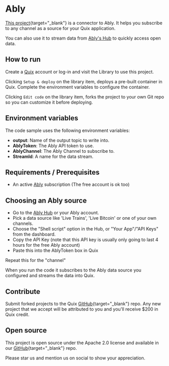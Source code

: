 # Ably

[This project](https://github.com/quixio/quix-library/tree/main/csharp/sources/ably-hub){target="_blank"} is a connector to Ably. It helps you subscribe to any channel as a source for your Quix application.

You can also use it to stream data from [Ably's Hub](https://ably.com/hub) to quickly access open data.

## How to run

Create a [Quix](https://portal.platform.quix.ai/self-sign-up?xlink=github) account or log-in and visit the Library to use this project.

Clicking `Setup & deploy` on the library item, deploys a pre-built container in Quix. Complete the environment variables to configure the container.

Clicking `Edit code` on the library item, forks the project to your own Git repo so you can customize it before deploying.

## Environment variables

The code sample uses the following environment variables:

- **output**: Name of the output topic to write into.
- **AblyToken**: The Ably API token to use.
- **AblyChannel**: The Ably Channel to subscribe to.
- **StreamId**: A name for the data stream.

## Requirements / Prerequisites
 - An active [Ably](https://ably.com/) subscription (The free account is ok too)

## Choosing an Ably source

 - Go to the [Ably Hub](https://ably.com/hub) or your Ably account.
 - Pick a data source like 'Live Trains', 'Live Bitcoin' or one of your own channels.
 - Choose the "Shell script" option in the Hub, or "Your App"/"API Keys" from the dashboard.
 - Copy the API Key (note that this API key is usually only going to last 4 hours for the free Ably account)
 - Paste this into the AblyToken box in Quix

Repeat this for the "channel"

When you run the code it subscribes to the Ably data source you configured and streams the data into Quix.

## Contribute

Submit forked projects to the Quix [GitHub](https://github.com/quixio/quix-library){target="_blank"} repo. Any new project that we accept will be attributed to you and you'll receive $200 in Quix credit.

## Open source

This project is open source under the Apache 2.0 license and available in our [GitHub](https://github.com/quixio/quix-library){target="_blank"} repo.

Please star us and mention us on social to show your appreciation.

